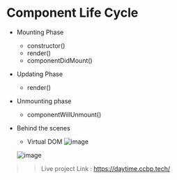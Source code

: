 # Component Life Cycle

- Mounting Phase
  - constructor()
  - render()
  - componentDidMount()
- Updating Phase
  - render()
- Unmounting phase
  - componentWillUnmount()
- Behind the scenes
  - Virtual DOM
  ![image](https://user-images.githubusercontent.com/103737655/201485908-042c948e-edd5-4836-a4ac-830cef6332cf.png)

  ![image](https://user-images.githubusercontent.com/103737655/201485889-815352cd-a89c-4862-8a5b-df2b1b2af6bb.png)

  
>> Live project Link : https://daytime.ccbp.tech/
